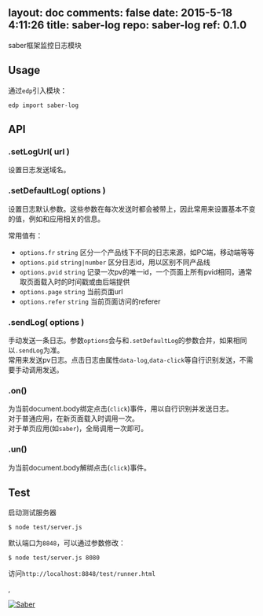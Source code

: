 layout: doc
comments: false
date: 2015-5-18 4:11:26
title: saber-log
repo: saber-log
ref: 0.1.0
---

saber框架监控日志模块

## Usage

通过`edp`引入模块：

    edp import saber-log

## API

### .setLogUrl( url )

设置日志发送域名。

### .setDefaultLog( options )

设置日志默认参数。这些参数在每次发送时都会被带上，因此常用来设置基本不变的值，例如和应用相关的信息。

常用值有：

* `options.fr` `string` 区分一个产品线下不同的日志来源，如PC端，移动端等等
* `options.pid` `string|number` 区分日志id，用以区别不同产品线
* `options.pvid` `string` 记录一次pv的唯一id，一个页面上所有pvid相同，通常取页面载入时的时间戳或由后端提供
* `options.page` `string` 当前页面url
* `options.refer` `string` 当前页面访问的referer

### .sendLog( options )

手动发送一条日志。参数`options`会与和`.setDefaultLog`的参数合并，如果相同以`.sendLog`为准。  
常用来发送pv日志。点击日志由属性`data-log`,`data-click`等自行识别发送，不需要手动调用发送。

### .on()

为当前document.body绑定点击(`click`)事件，用以自行识别并发送日志。  
对于普通应用，在新页面载入时调用一次。  
对于单页应用(如`saber`)，全局调用一次即可。  

### .un()

为当前document.body解绑点击(`click`)事件。

## Test

启动测试服务器

    $ node test/server.js

默认端口为`8848`，可以通过参数修改：

    $ node test/server.js 8080

访问`http://localhost:8848/test/runner.html`


,

[![Saber](https://f.cloud.github.com/assets/157338/1485433/aeb5c72a-4714-11e3-87ae-7ef8ae66e605.png)](http://ecomfe.github.io/saber/)